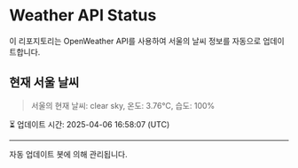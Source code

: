 
# Weather API Status

이 리포지토리는 OpenWeather API를 사용하여 서울의 날씨 정보를 자동으로 업데이트합니다.

## 현재 서울 날씨
> 서울의 현재 날씨: clear sky, 온도: 3.76°C, 습도: 100%

⏳ 업데이트 시간: 2025-04-06 16:58:07 (UTC)

---
자동 업데이트 봇에 의해 관리됩니다.
